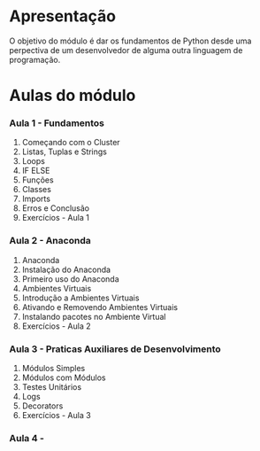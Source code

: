 # Apresentação
O objetivo do módulo é dar os fundamentos de Python desde uma perpectiva de um desenvolvedor de alguma outra linguagem de programação.

# Aulas do módulo
### Aula 1 - Fundamentos
1. Começando com o Cluster
2. Listas, Tuplas e Strings
3. Loops
4. IF ELSE
5. Funções
6. Classes
7. Imports
8. Erros e Conclusão
9. Exercícios - Aula 1

### Aula 2 - Anaconda

1. Anaconda
2. Instalação do Anaconda
3. Primeiro uso do Anaconda
4. Ambientes Virtuais
5. Introdução a Ambientes Virtuais
6. Ativando e Removendo Ambientes Virtuais
7. Instalando pacotes no Ambiente Virtual
8. Exercícios - Aula 2

### Aula 3 - Praticas Auxiliares de Desenvolvimento
1. Módulos Simples
2. Módulos com Módulos
3. Testes Unitários
4. Logs
5. Decorators
6. Exercícios - Aula 3

### Aula 4 -
